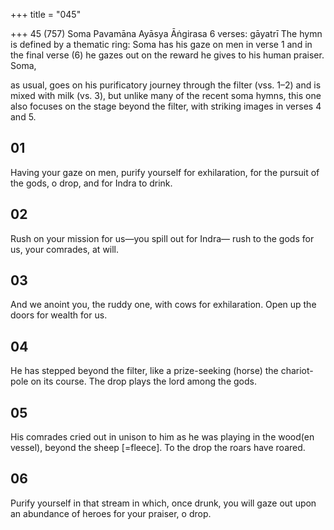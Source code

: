 +++
title = "045"

+++
45 (757)
Soma Pavamāna
Ayāsya Āṅgirasa
6 verses: gāyatrī
The hymn is defined by a thematic ring: Soma has his gaze on men in verse 1 and in  the final verse (6) he gazes out on the reward he gives to his human praiser. Soma,

as usual, goes on his purificatory journey through the filter (vss. 1–2) and is mixed  with milk (vs. 3), but unlike many of the recent soma hymns, this one also focuses  on the stage beyond the filter, with striking images in verses 4 and 5.
## 01
Having your gaze on men, purify yourself for exhilaration, for the  pursuit of the gods,
o drop, and for Indra to drink.
## 02
Rush on your mission for us—you spill out for Indra—
rush to the gods for us, your comrades, at will.
## 03
And we anoint you, the ruddy one, with cows for exhilaration.
Open up the doors for wealth for us.
## 04
He has stepped beyond the filter, like a prize-seeking (horse) the
chariot-pole on its course.
The drop plays the lord among the gods.
## 05
His comrades cried out in unison to him as he was playing in the
wood(en vessel), beyond the sheep [=fleece].
To the drop the roars have roared.
## 06
Purify yourself in that stream in which, once drunk, you will gaze out upon an abundance of heroes for your praiser, o drop.